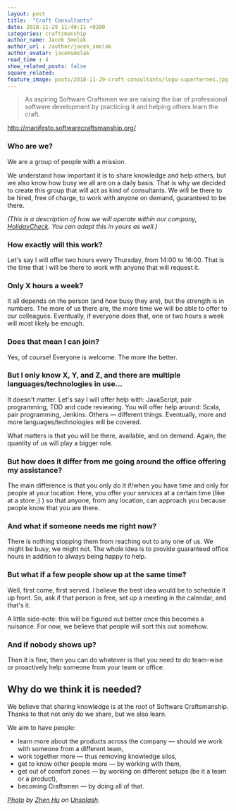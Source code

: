 ```yaml
---
layout: post
title:  "Craft Consultants"
date: 2018-11-29 11:40:11 +0200
categories: craftsmanship
author_name: Jacek Smolak
author_url : /author/jacek_smolak
author_avatar: jaceksmolak
read_time : 4
show_related_posts: false
square_related:
feature_image: posts/2018-11-29-craft-consultants/lego-superheroes.jpg
---
```


> As aspiring Software Craftsmen we are raising the bar of professional software development by practicing it and helping others learn the craft.

http://manifesto.softwarecraftsmanship.org/

### Who are we?

We are a group of people with a mission.

We understand how important it is to share knowledge and help others, but we also know how busy we all are on a daily basis. That is why we decided to create this group that will act as kind of consultants. We will be there to be hired, free of charge, to work with anyone on demand, guaranteed to be there.

_(This is a description of how we will operate within our company, [HolidayCheck](https://www.holidaycheck.de). You can adapt this in yours as well.)_

### How exactly will this work?

Let's say I will offer two hours every Thursday, from 14:00 to 16:00. That is the time that I will be there to work with anyone that will request it.

### Only X hours a week?

It all depends on the person (and how busy they are), but the strength is in numbers. The more of us there are, the more time we will be able to offer to our colleagues. Eventually, if everyone does that, one or two hours a week will most likely be enough.

### Does that mean I can join?

Yes, of course! Everyone is welcome. The more the better.

### But I only know X, Y, and Z, and there are multiple languages/technologies in use...

It doesn't matter. Let's say I will offer help with: JavaScript, pair programming, TDD and code reviewing. You will offer help around: Scala, pair programming, Jenkins. Others — different things. Eventually, more and more languages/technologies will be covered.

What matters is that you will be there, available, and on demand. Again, the quantity of us will play a bigger role.

### But how does it differ from me going around the office offering my assistance?

The main difference is that you only do it if/when you have time and only for people at your location. Here, you offer your services at a certain time (like at a store ;) ) so that anyone, from any location, can approach you because people know that you are there.

### And what if someone needs me right now?

There is nothing stopping them from reaching out to any one of us. We might be busy, we might not. The whole idea is to provide guaranteed office hours in addition to always being happy to help.

### But what if a few people show up at the same time?

Well, first come, first served. I believe the best idea would be to schedule it up front. So, ask if that person is free, set up a meeting in the calendar, and that's it.

A little side-note: this will be figured out better once this becomes a nuisance. For now, we believe that people will sort this out somehow.

### And if nobody shows up?

Then it is fine, then you can do whatever is that you need to do team-wise or proactively help someone from your team or office.

## Why do we think it is needed?

We believe that sharing knowledge is at the root of Software Craftsmanship. Thanks to that not only do we share, but we also learn.

We aim to have people:

- learn more about the products across the company — should we work with someone from a different team,
- work together more — thus removing knowledge silos,
- get to know other people more — by working with them,
- get out of comfort zones — by working on different setups (be it a team or a product),
- becoming Craftsmen — by doing all of that.

*[Photo](https://unsplash.com/photos/P90DzgKdNWo) by [Zhen Hu](https://unsplash.com/photos/P90DzgKdNWo) on [Unsplash](https://unsplash.com).*
